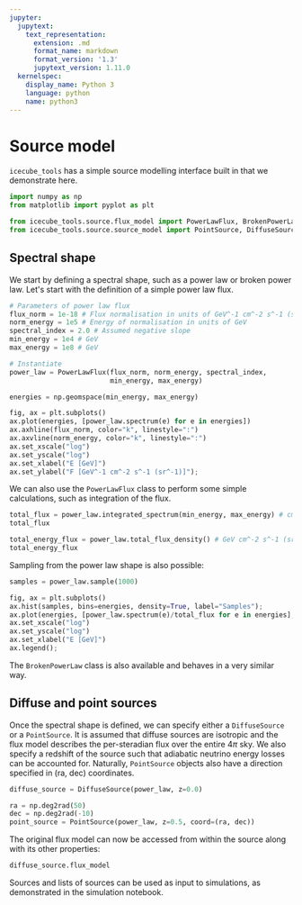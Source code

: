 ```yaml
---
jupyter:
  jupytext:
    text_representation:
      extension: .md
      format_name: markdown
      format_version: '1.3'
      jupytext_version: 1.11.0
  kernelspec:
    display_name: Python 3
    language: python
    name: python3
---
```


# Source model

`icecube_tools` has a simple source modelling interface built in that we demonstrate here. 

```python
import numpy as np
from matplotlib import pyplot as plt

from icecube_tools.source.flux_model import PowerLawFlux, BrokenPowerLawFlux
from icecube_tools.source.source_model import PointSource, DiffuseSource
```

## Spectral shape


We start by defining a spectral shape, such as a power law or broken power law. Let's start with the definition of a simple power law flux.

```python
# Parameters of power law flux
flux_norm = 1e-18 # Flux normalisation in units of GeV^-1 cm^-2 s^-1 (sr^-1)
norm_energy = 1e5 # Energy of normalisation in units of GeV
spectral_index = 2.0 # Assumed negative slope
min_energy = 1e4 # GeV
max_energy = 1e8 # GeV

# Instantiate
power_law = PowerLawFlux(flux_norm, norm_energy, spectral_index, 
                         min_energy, max_energy)
```

```python
energies = np.geomspace(min_energy, max_energy)

fig, ax = plt.subplots()
ax.plot(energies, [power_law.spectrum(e) for e in energies])
ax.axhline(flux_norm, color="k", linestyle=":")
ax.axvline(norm_energy, color="k", linestyle=":")
ax.set_xscale("log")
ax.set_yscale("log")
ax.set_xlabel("E [GeV]")
ax.set_ylabel("F [GeV^-1 cm^-2 s^-1 (sr^-1)]");
```

We can also use the `PowerLawFlux` class to perform some simple calculations, such as integration of the flux.

```python
total_flux = power_law.integrated_spectrum(min_energy, max_energy) # cm^-2 s^-1 (sr^-1)
total_flux
```

```python
total_energy_flux = power_law.total_flux_density() # GeV cm^-2 s^-1 (sr^-1)
total_energy_flux
```

Sampling from the power law shape is also possible:

```python
samples = power_law.sample(1000)

fig, ax = plt.subplots()
ax.hist(samples, bins=energies, density=True, label="Samples");
ax.plot(energies, [power_law.spectrum(e)/total_flux for e in energies], label="Model")
ax.set_xscale("log")
ax.set_yscale("log")
ax.set_xlabel("E [GeV]")
ax.legend();
```

The `BrokenPowerLaw` class is also available and behaves in a very similar way.


## Diffuse and point sources

Once the spectral shape is defined, we can specify either a `DiffuseSource` or a `PointSource`. It is assumed that diffuse sources are isotropic and the flux model describes the per-steradian flux over the entire $4\pi$ sky. We also specify a redshift of the source such that adiabatic neutrino energy losses can be accounted for. Naturally, `PointSource` objects also have a direction specified in (ra, dec) coordinates.

```python
diffuse_source = DiffuseSource(power_law, z=0.0)

ra = np.deg2rad(50)
dec = np.deg2rad(-10)
point_source = PointSource(power_law, z=0.5, coord=(ra, dec))
```

The original flux model can now be accessed from within the source along with its other properties:

```python
diffuse_source.flux_model
```

Sources and lists of sources can be used as input to simulations, as demonstrated in the simulation notebook.

```python

```
